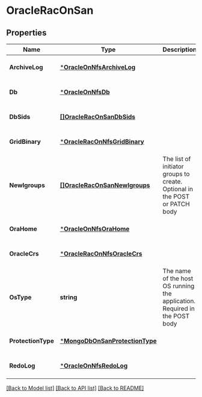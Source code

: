 # OracleRacOnSan

## Properties
Name | Type | Description | Notes
------------ | ------------- | ------------- | -------------
**ArchiveLog** | [***OracleOnNfsArchiveLog**](oracle_on_nfs_archive_log.md) |  | [optional] [default to null]
**Db** | [***OracleOnNfsDb**](oracle_on_nfs_db.md) |  | [optional] [default to null]
**DbSids** | [**[]OracleRacOnSanDbSids**](oracle_rac_on_san_db_sids.md) |  | [optional] [default to null]
**GridBinary** | [***OracleRacOnNfsGridBinary**](oracle_rac_on_nfs_grid_binary.md) |  | [optional] [default to null]
**NewIgroups** | [**[]OracleRacOnSanNewIgroups**](oracle_rac_on_san_new_igroups.md) | The list of initiator groups to create. Optional in the POST or PATCH body | [optional] [default to null]
**OraHome** | [***OracleOnNfsOraHome**](oracle_on_nfs_ora_home.md) |  | [optional] [default to null]
**OracleCrs** | [***OracleRacOnNfsOracleCrs**](oracle_rac_on_nfs_oracle_crs.md) |  | [optional] [default to null]
**OsType** | **string** | The name of the host OS running the application. Required in the POST body | [optional] [default to null]
**ProtectionType** | [***MongoDbOnSanProtectionType**](mongo_db_on_san_protection_type.md) |  | [optional] [default to null]
**RedoLog** | [***OracleOnNfsRedoLog**](oracle_on_nfs_redo_log.md) |  | [optional] [default to null]

[[Back to Model list]](../README.md#documentation-for-models) [[Back to API list]](../README.md#documentation-for-api-endpoints) [[Back to README]](../README.md)


